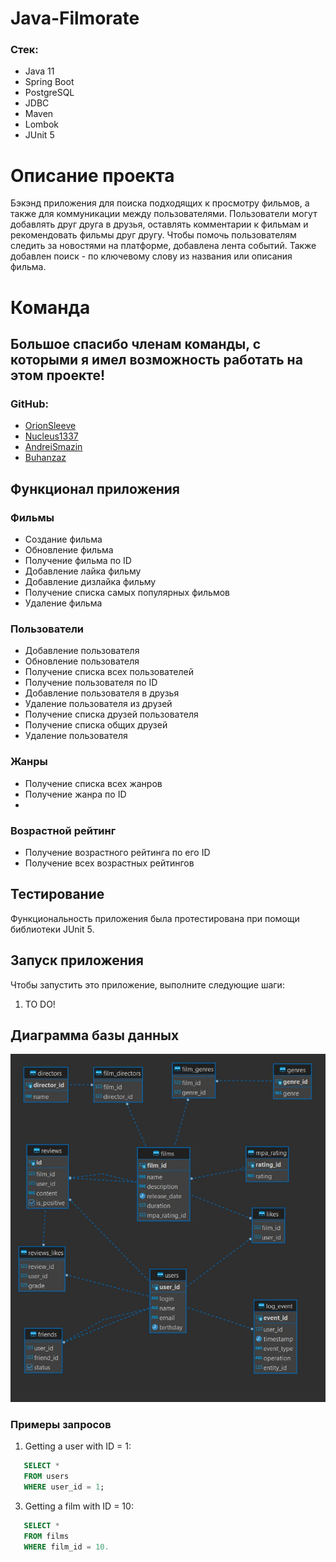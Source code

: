 # Java-Filmorate
### Стек:
- Java 11
- Spring Boot
- PostgreSQL
- JDBC
- Maven
- Lombok
- JUnit 5

# Описание проекта
Бэкэнд приложения для поиска подходящих к просмотру фильмов, а также для коммуникации между пользователями.
Пользователи могут добавлять друг друга в друзья, оставлять комментарии к фильмам и рекомендовать фильмы друг другу.
Чтобы помочь пользователям следить за новостями на платформе, добавлена лента событий.
Также добавлен поиск - по ключевому слову из названия или описания фильма.

# Команда
## Большое спасибо членам команды, с которыми я имел возможность работать на этом проекте!
### GitHub:
* [OrionSleeve](https://github.com/OrionSleeve)
* [Nucleus1337](https://github.com/Nucleus1337)
* [AndreiSmazin](https://github.com/AndreiSmazin)
* [Buhanzaz](https://github.com/Buhanzaz)

## Функционал приложения

### Фильмы

- Создание фильма
- Обновление фильма
- Получение фильма по ID
- Добавление лайка фильму
- Добавление дизлайка фильму
- Получение списка самых популярных фильмов
- Удаление фильма

### Пользователи

- Добавление пользователя
- Обновление пользователя
- Получение списка всех пользователей
- Получение пользователя по ID
- Добавление пользователя в друзья
- Удаление пользователя из друзей
- Получение списка друзей пользователя
- Получение списка общих друзей
- Удаление пользователя

### Жанры

- Получение списка всех жанров
- Получение жанра по ID
- 
### Возрастной рейтинг

- Получение возрастного рейтинга по его ID
- Получение всех возрастных рейтингов

## Тестирование

Функциональность приложения была протестирована при помощи библиотеки JUnit 5.

## Запуск приложения

Чтобы запустить это приложение, выполните следующие шаги:

1. TO DO!
   
## Диаграмма базы данных
![Database diagram](/DBDiogram.png)

### Примеры запросов
1. Getting a user with ID = 1:
```sql
   SELECT *  
   FROM users  
   WHERE user_id = 1;
```
3. Getting a film with ID = 10:
```sql
   SELECT *  
   FROM films  
   WHERE film_id = 10.
```
